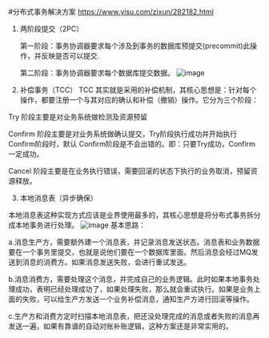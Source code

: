 #分布式事务解决方案 https://www.yisu.com/zixun/282182.html
1. 两阶段提交（2PC）
   
   第一阶段：事务协调器要求每个涉及到事务的数据库预提交(precommit)此操作，并反映是否可以提交.
   
   第二阶段：事务协调器要求每个数据库提交数据。
   ![image](https://github.com/licker-cheng/java-Interview-book/assets/31842337/08f4c9de-5474-4092-bb62-a314f8a8e9de)


2. 补偿事务（TCC）
  TCC 其实就是采用的补偿机制，其核心思想是：针对每个操作，都要注册一个与其对应的确认和补偿（撤销）操作。它分为三个阶段：

  Try 阶段主要是对业务系统做检测及资源预留

  Confirm 阶段主要是对业务系统做确认提交，Try阶段执行成功并开始执行 Confirm阶段时，默认 Confirm阶段是不会出错的。即：只要Try成功，Confirm一定成功。

  Cancel 阶段主要是在业务执行错误，需要回滚的状态下执行的业务取消，预留资源释放。
   
   
3. 本地消息表（异步确保）

  本地消息表这种实现方式应该是业界使用最多的，其核心思想是将分布式事务拆分成本地事务进行处理。
   ![image](https://github.com/licker-cheng/java-Interview-book/assets/31842337/e7959c79-7223-47c1-a23a-6d812e6ea46c)
基本思路：

a.消息生产方，需要额外建一个消息表，并记录消息发送状态。消息表和业务数据要在一个事务里提交，也就是说他们要在一个数据库里面。然后消息会经过MQ发送到消息的消费方。如果消息发送失败，会进行重试发送。

b.消息消费方，需要处理这个消息，并完成自己的业务逻辑。此时如果本地事务处理成功，表明已经处理成功了，如果处理失败，那么就会重试执行。如果是业务上面的失败，可以给生产方发送一个业务补偿消息，通知生产方进行回滚等操作。

c.生产方和消费方定时扫描本地消息表，把还没处理完成的消息或者失败的消息再发送一遍。如果有靠谱的自动对账补账逻辑，这种方案还是非常实用的。

